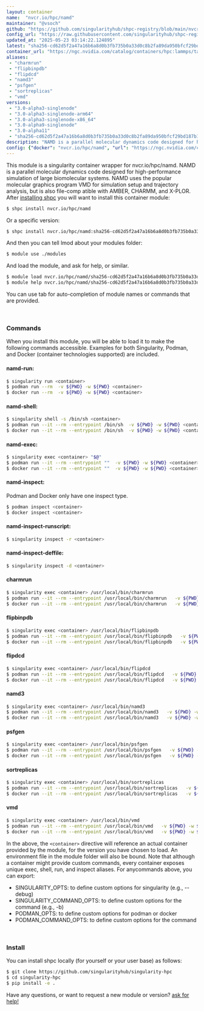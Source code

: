 ```yaml
---
layout: container
name:  "nvcr.io/hpc/namd"
maintainer: "@vsoch"
github: "https://github.com/singularityhub/shpc-registry/blob/main/nvcr.io/hpc/namd/container.yaml"
config_url: "https://raw.githubusercontent.com/singularityhub/shpc-registry/main/nvcr.io/hpc/namd/container.yaml"
updated_at: "2025-05-23 03:14:22.124895"
latest: "sha256-cd62d5f2a47a16b6a8d0b3fb735b0a33d0c8b2fa89da950bfcf29bd187b11176.sig"
container_url: "https://ngc.nvidia.com/catalog/containers/hpc:lammps/tags"
aliases:
 - "charmrun"
 - "flipbinpdb"
 - "flipdcd"
 - "namd3"
 - "psfgen"
 - "sortreplicas"
 - "vmd"
versions:
 - "3.0-alpha3-singlenode"
 - "3.0-alpha3-singlenode-arm64"
 - "3.0-alpha3-singlenode-x86_64"
 - "3.0-alpha9-singlenode"
 - "3.0-alpha11"
 - "sha256-cd62d5f2a47a16b6a8d0b3fb735b0a33d0c8b2fa89da950bfcf29bd187b11176.sig"
description: "NAMD is a parallel molecular dynamics code designed for high-performance simulation of large biomolecular systems. NAMD uses the popular molecular graphics program VMD for simulation setup and trajectory analysis, but is also file-comp atible with AMBER, CHARMM, and X-PLOR."
config: {"docker": "nvcr.io/hpc/namd", "url": "https://ngc.nvidia.com/catalog/containers/hpc:lammps/tags", "maintainer": "@vsoch", "description": "NAMD is a parallel molecular dynamics code designed for high-performance simulation of large biomolecular systems. NAMD uses the popular molecular graphics program VMD for simulation setup and trajectory analysis, but is also file-comp atible with AMBER, CHARMM, and X-PLOR.", "latest": {"sha256-cd62d5f2a47a16b6a8d0b3fb735b0a33d0c8b2fa89da950bfcf29bd187b11176.sig": "sha256:554fa1c05c0f4d13df6202a256c9d761ef27218e34173d965c6fd71b92e1eaea"}, "tags": {"3.0-alpha3-singlenode": "sha256:9db0e23f0f53dd200568cc57f3618971378173555d30d3158ec41c6df8aee15e", "3.0-alpha3-singlenode-arm64": "sha256:3743f24e1bd353296adef6c14127ae418716ef686f75c790d497f90150785d39", "3.0-alpha3-singlenode-x86_64": "sha256:040e38a36f467f6a2e61dd343f480e4c7c7a571b6072607922851214070a627e", "3.0-alpha9-singlenode": "sha256:05e7c1eeb167b9d4250f6d75aab5e1d23597b922cf9aed4eaadfd3c24068287d", "3.0-alpha11": "sha256:f0bbd27b2a5d28f2e39418c6b2b5cad8f7895dad51d8bb040442a3776431b128", "sha256-cd62d5f2a47a16b6a8d0b3fb735b0a33d0c8b2fa89da950bfcf29bd187b11176.sig": "sha256:554fa1c05c0f4d13df6202a256c9d761ef27218e34173d965c6fd71b92e1eaea"}, "filter": ["^((?!arm).)*$"], "aliases": {"charmrun": "/usr/local/bin/charmrun", "flipbinpdb": "/usr/local/bin/flipbinpdb", "flipdcd": "/usr/local/bin/flipdcd", "namd3": "/usr/local/bin/namd3", "psfgen": "/usr/local/bin/psfgen", "sortreplicas": "/usr/local/bin/sortreplicas", "vmd": "/usr/local/bin/vmd"}, "features": {"gpu": true}}
---
```


This module is a singularity container wrapper for nvcr.io/hpc/namd.
NAMD is a parallel molecular dynamics code designed for high-performance simulation of large biomolecular systems. NAMD uses the popular molecular graphics program VMD for simulation setup and trajectory analysis, but is also file-comp atible with AMBER, CHARMM, and X-PLOR.
After [installing shpc](#install) you will want to install this container module:


```bash
$ shpc install nvcr.io/hpc/namd
```

Or a specific version:

```bash
$ shpc install nvcr.io/hpc/namd:sha256-cd62d5f2a47a16b6a8d0b3fb735b0a33d0c8b2fa89da950bfcf29bd187b11176.sig
```

And then you can tell lmod about your modules folder:

```bash
$ module use ./modules
```

And load the module, and ask for help, or similar.

```bash
$ module load nvcr.io/hpc/namd/sha256-cd62d5f2a47a16b6a8d0b3fb735b0a33d0c8b2fa89da950bfcf29bd187b11176.sig
$ module help nvcr.io/hpc/namd/sha256-cd62d5f2a47a16b6a8d0b3fb735b0a33d0c8b2fa89da950bfcf29bd187b11176.sig
```

You can use tab for auto-completion of module names or commands that are provided.

<br>

### Commands

When you install this module, you will be able to load it to make the following commands accessible.
Examples for both Singularity, Podman, and Docker (container technologies supported) are included.

#### namd-run:

```bash
$ singularity run <container>
$ podman run --rm  -v ${PWD} -w ${PWD} <container>
$ docker run --rm  -v ${PWD} -w ${PWD} <container>
```

#### namd-shell:

```bash
$ singularity shell -s /bin/sh <container>
$ podman run --it --rm --entrypoint /bin/sh  -v ${PWD} -w ${PWD} <container>
$ docker run --it --rm --entrypoint /bin/sh  -v ${PWD} -w ${PWD} <container>
```

#### namd-exec:

```bash
$ singularity exec <container> "$@"
$ podman run --it --rm --entrypoint ""  -v ${PWD} -w ${PWD} <container> "$@"
$ docker run --it --rm --entrypoint ""  -v ${PWD} -w ${PWD} <container> "$@"
```

#### namd-inspect:

Podman and Docker only have one inspect type.

```bash
$ podman inspect <container>
$ docker inspect <container>
```

#### namd-inspect-runscript:

```bash
$ singularity inspect -r <container>
```

#### namd-inspect-deffile:

```bash
$ singularity inspect -d <container>
```


#### charmrun

```bash
$ singularity exec <container> /usr/local/bin/charmrun
$ podman run --it --rm --entrypoint /usr/local/bin/charmrun   -v ${PWD} -w ${PWD} <container> -c " $@"
$ docker run --it --rm --entrypoint /usr/local/bin/charmrun   -v ${PWD} -w ${PWD} <container> -c " $@"
```


#### flipbinpdb

```bash
$ singularity exec <container> /usr/local/bin/flipbinpdb
$ podman run --it --rm --entrypoint /usr/local/bin/flipbinpdb   -v ${PWD} -w ${PWD} <container> -c " $@"
$ docker run --it --rm --entrypoint /usr/local/bin/flipbinpdb   -v ${PWD} -w ${PWD} <container> -c " $@"
```


#### flipdcd

```bash
$ singularity exec <container> /usr/local/bin/flipdcd
$ podman run --it --rm --entrypoint /usr/local/bin/flipdcd   -v ${PWD} -w ${PWD} <container> -c " $@"
$ docker run --it --rm --entrypoint /usr/local/bin/flipdcd   -v ${PWD} -w ${PWD} <container> -c " $@"
```


#### namd3

```bash
$ singularity exec <container> /usr/local/bin/namd3
$ podman run --it --rm --entrypoint /usr/local/bin/namd3   -v ${PWD} -w ${PWD} <container> -c " $@"
$ docker run --it --rm --entrypoint /usr/local/bin/namd3   -v ${PWD} -w ${PWD} <container> -c " $@"
```


#### psfgen

```bash
$ singularity exec <container> /usr/local/bin/psfgen
$ podman run --it --rm --entrypoint /usr/local/bin/psfgen   -v ${PWD} -w ${PWD} <container> -c " $@"
$ docker run --it --rm --entrypoint /usr/local/bin/psfgen   -v ${PWD} -w ${PWD} <container> -c " $@"
```


#### sortreplicas

```bash
$ singularity exec <container> /usr/local/bin/sortreplicas
$ podman run --it --rm --entrypoint /usr/local/bin/sortreplicas   -v ${PWD} -w ${PWD} <container> -c " $@"
$ docker run --it --rm --entrypoint /usr/local/bin/sortreplicas   -v ${PWD} -w ${PWD} <container> -c " $@"
```


#### vmd

```bash
$ singularity exec <container> /usr/local/bin/vmd
$ podman run --it --rm --entrypoint /usr/local/bin/vmd   -v ${PWD} -w ${PWD} <container> -c " $@"
$ docker run --it --rm --entrypoint /usr/local/bin/vmd   -v ${PWD} -w ${PWD} <container> -c " $@"
```



In the above, the `<container>` directive will reference an actual container provided
by the module, for the version you have chosen to load. An environment file in the
module folder will also be bound. Note that although a container
might provide custom commands, every container exposes unique exec, shell, run, and
inspect aliases. For anycommands above, you can export:

 - SINGULARITY_OPTS: to define custom options for singularity (e.g., --debug)
 - SINGULARITY_COMMAND_OPTS: to define custom options for the command (e.g., -b)
 - PODMAN_OPTS: to define custom options for podman or docker
 - PODMAN_COMMAND_OPTS: to define custom options for the command

<br>

### Install

You can install shpc locally (for yourself or your user base) as follows:

```bash
$ git clone https://github.com/singularityhub/singularity-hpc
$ cd singularity-hpc
$ pip install -e .
```

Have any questions, or want to request a new module or version? [ask for help!](https://github.com/singularityhub/singularity-hpc/issues)